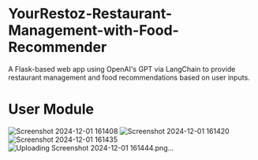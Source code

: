 # YourRestoz-Restaurant-Management-with-Food-Recommender
A Flask-based web app using OpenAI's GPT via LangChain to provide restaurant management and food recommendations based on user inputs.
# User Module
![Screenshot 2024-12-01 161408](https://github.com/user-attachments/assets/11e11dad-ef97-406b-919d-5581a86206e7)
![Screenshot 2024-12-01 161420](https://github.com/user-attachments/assets/999f0e93-3502-49d6-9fd4-1f5eadeba2ad)
![Screenshot 2024-12-01 161435](https://github.com/user-attachments/assets/c8e7e04b-f10c-43e7-81cb-69e634f667e4)
![Uploading Screenshot 2024-12-01 161444.png…]()
